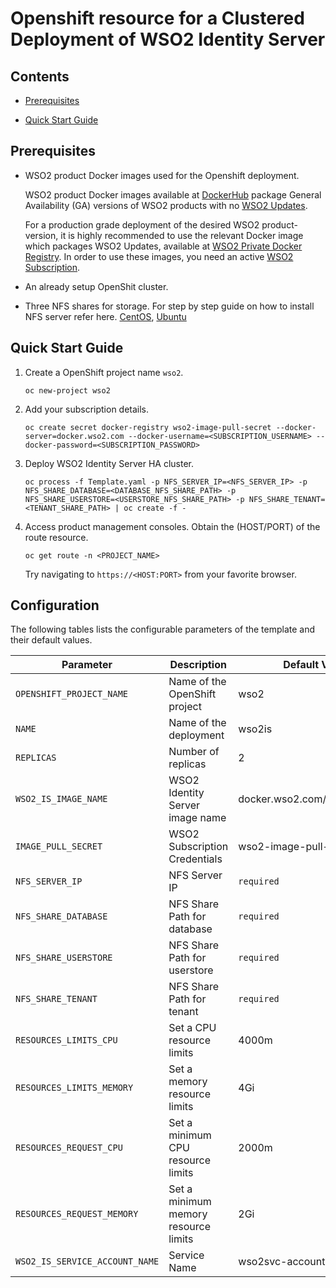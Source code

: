 # Openshift resource for a Clustered Deployment of WSO2 Identity Server

## Contents

* [Prerequisites](#prerequisites)

* [Quick Start Guide](#quick-start-guide)

## Prerequisites


* WSO2 product Docker images used for the Openshift deployment.
  
  WSO2 product Docker images available at [DockerHub](https://hub.docker.com/u/wso2/) package General Availability (GA)
  versions of WSO2 products with no [WSO2 Updates](https://wso2.com/updates).

  For a production grade deployment of the desired WSO2 product-version, it is highly recommended to use the relevant
  Docker image which packages WSO2 Updates, available at [WSO2 Private Docker Registry](https://docker.wso2.com/). In order
  to use these images, you need an active [WSO2 Subscription](https://wso2.com/subscription).
  
* An already setup OpenShit cluster.

* Three NFS shares for storage. For step by step guide on how to install NFS server refer here. [CentOS](https://www.server-world.info/en/note?os=CentOS_7&p=nfs&f=1), [Ubuntu](https://www.server-world.info/en/note?os=Ubuntu_18.04&p=nfs&f=1)

## Quick Start Guide

1. Create a OpenShift project name `wso2`.

   `oc new-project wso2`

2. Add your subscription details.

   `oc create secret docker-registry wso2-image-pull-secret --docker-server=docker.wso2.com --docker-username=<SUBSCRIPTION_USERNAME> --docker-password=<SUBSCRIPTION_PASSWORD>`

3. Deploy WSO2 Identity Server HA cluster.

   `oc process -f Template.yaml -p NFS_SERVER_IP=<NFS_SERVER_IP> -p NFS_SHARE_DATABASE=<DATABASE_NFS_SHARE_PATH> -p NFS_SHARE_USERSTORE=<USERSTORE_NFS_SHARE_PATH> -p NFS_SHARE_TENANT=<TENANT_SHARE_PATH> | oc create -f -`

4. Access product management consoles.
   Obtain the (HOST/PORT) of the route resource.
   
   `oc get route -n <PROJECT_NAME>`
   
   Try navigating to `https://<HOST:PORT>` from your favorite browser.

## Configuration

The following tables lists the configurable parameters of the template and their default values.

| Parameter                                                                   | Description                                                                               | Default Value               |
|-----------------------------------------------------------------------------|-------------------------------------------------------------------------------------------|-----------------------------|
|`OPENSHIFT_PROJECT_NAME`|Name of the OpenShift project|wso2|
|`NAME`|Name of the deployment|wso2is|
|`REPLICAS`|Number of replicas|2|
|`WSO2_IS_IMAGE_NAME`|WSO2 Identity Server image name|docker.wso2.com/wso2is:5.10.0|
|`IMAGE_PULL_SECRET`|WSO2 Subscription Credentials|wso2-image-pull-secret|
|`NFS_SERVER_IP`|NFS Server IP|`required`|
|`NFS_SHARE_DATABASE`|NFS Share Path for database|`required`|
|`NFS_SHARE_USERSTORE`|NFS Share Path for userstore|`required`|
|`NFS_SHARE_TENANT`|NFS Share Path for tenant|`required`|
|`RESOURCES_LIMITS_CPU`|Set a CPU resource limits|4000m|
|`RESOURCES_LIMITS_MEMORY`|Set a memory resource limits|4Gi|
|`RESOURCES_REQUEST_CPU`|Set a minimum CPU resource limits|2000m|
|`RESOURCES_REQUEST_MEMORY`|Set a minimum memory resource limits|2Gi|
|`WSO2_IS_SERVICE_ACCOUNT_NAME`|Service Name|wso2svc-account|